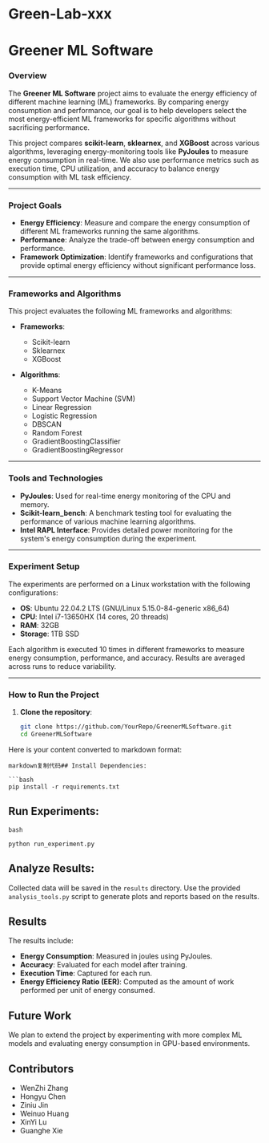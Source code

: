 # Green-Lab-xxx

# Greener ML Software

### Overview
The **Greener ML Software** project aims to evaluate the energy efficiency of different machine learning (ML) frameworks. By comparing energy consumption and performance, our goal is to help developers select the most energy-efficient ML frameworks for specific algorithms without sacrificing performance.

This project compares **scikit-learn**, **sklearnex**, and **XGBoost** across various algorithms, leveraging energy-monitoring tools like **PyJoules** to measure energy consumption in real-time. We also use performance metrics such as execution time, CPU utilization, and accuracy to balance energy consumption with ML task efficiency.

---

### Project Goals
- **Energy Efficiency**: Measure and compare the energy consumption of different ML frameworks running the same algorithms.
- **Performance**: Analyze the trade-off between energy consumption and performance.
- **Framework Optimization**: Identify frameworks and configurations that provide optimal energy efficiency without significant performance loss.

---

### Frameworks and Algorithms
This project evaluates the following ML frameworks and algorithms:

- **Frameworks**:
  - Scikit-learn
  - Sklearnex
  - XGBoost

- **Algorithms**:
  - K-Means
  - Support Vector Machine (SVM)
  - Linear Regression
  - Logistic Regression
  - DBSCAN
  - Random Forest
  - GradientBoostingClassifier
  - GradientBoostingRegressor

---

### Tools and Technologies
- **PyJoules**: Used for real-time energy monitoring of the CPU and memory.
- **Scikit-learn_bench**: A benchmark testing tool for evaluating the performance of various machine learning algorithms.
- **Intel RAPL Interface**: Provides detailed power monitoring for the system's energy consumption during the experiment.

---

### Experiment Setup
The experiments are performed on a Linux workstation with the following configurations:
- **OS**: Ubuntu 22.04.2 LTS (GNU/Linux 5.15.0-84-generic x86_64)
- **CPU**: Intel i7-13650HX (14 cores, 20 threads)
- **RAM**: 32GB
- **Storage**: 1TB SSD

Each algorithm is executed 10 times in different frameworks to measure energy consumption, performance, and accuracy. Results are averaged across runs to reduce variability.

---

### How to Run the Project

1. **Clone the repository**:
   ```bash
   git clone https://github.com/YourRepo/GreenerMLSoftware.git
   cd GreenerMLSoftware

Here is your content converted to markdown format:

```
markdown复制代码## Install Dependencies:

```bash
pip install -r requirements.txt
```

## Run Experiments:

```
bash

python run_experiment.py
```

## Analyze Results:

Collected data will be saved in the `results` directory. Use the provided `analysis_tools.py` script to generate plots and reports based on the results.

## Results

The results include:

- **Energy Consumption**: Measured in joules using PyJoules.
- **Accuracy**: Evaluated for each model after training.
- **Execution Time**: Captured for each run.
- **Energy Efficiency Ratio (EER)**: Computed as the amount of work performed per unit of energy consumed.

## Future Work

We plan to extend the project by experimenting with more complex ML models and evaluating energy consumption in GPU-based environments.

## Contributors

- WenZhi Zhang
- Hongyu Chen
- Ziniu Jin
- Weinuo Huang
- XinYi Lu
- Guanghe Xie